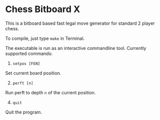 # Chess Bitboard X

This is a bitboard based fast legal move generator for standard 2 player chess.

To compile, just type `make` in Terminal.

The executable is run as an interactive commandline tool. Currently supported commands:

1. `setpos [FEN]`

Set current board position.

2. `perft [n]`

Run perft to depth `n` of the current position.

4. `quit`

Quit the program.